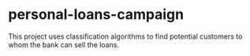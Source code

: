 # personal-loans-campaign
This project uses classification algorithms to find potential customers to whom the bank can sell the loans.
